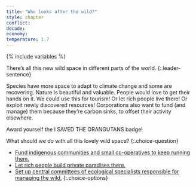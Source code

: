 ```yaml
---
title: "Who looks after the wild?"
style: chapter
conflict: 
decade: 
economy: 
temperature: 1.7
---
```


{% include variables %}


There’s all this new wild space in different parts of the world. 
{:.leader-sentence}

Species have more space to adapt to climate change and some are recovering. Nature is beautiful and valuable. People would love to get their hands on it. We could use this for tourism! Or let rich people live there! Or exploit newly discovered resources! Corporations also want to fund (and manage) them because they’re carbon sinks, to offset their activity elsewhere.

Award yourself the I SAVED THE ORANGUTANS badge!

What should we do with all this lovely wild space?
{:.choice-question}

- [Fund indigenous communities and small co-operatives to keep running them.](chapter_local-communities.html)
- [Let rich people build private paradises there.](chapter_corporate-forests.html)
- [Set up central committees of ecological specialists responsible for managing the wild.](chapter_ecological-technocrats.html)
{:.choice-options}
